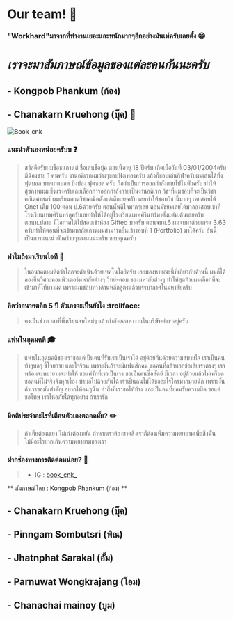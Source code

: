 # Our team! :wave:



### "Workhard"มาจากที่ทํางานเยอะและหนักมากๆอีกอย่างมันเท่ครับเลยตั้ง :grin:


# ***เราจะมาสัมภาษณ์ข้อมูลของแต่ละคนกันนะครับ***

## - Kongpob Phankum (ก้อง)


## - Chanakarn Kruehong (บุ๊ค) :orange_book:
![Book_cnk](../main/png/book_cnk_.jpg)

### แนะนําตัวเองหน่อยครับบ :question:
> สวัสดีครับผมชื่อชนกานต์ ชื่อเล่นชื่อบุ้ค ตอนนี้อายุ 18 ปีครับ เกิดเมื่อวันที่ 03/01/2004ครับ มีน้องชาย 1 คนครับ งานอดิเรกผมว่างๆชอบฟังเพลงครับ แล้วก็ชอบเล่นกีฬาครับผมเล่นได้ทั้งฟุตบอล บาสเกตบอล ปิงปอง ฟุตซอล ครับ ถือว่าเป็นการออกกำลังกายไปในตัวครับ ทำให้สุขภาพผมแข็งแรงครับเลยเลือกการออกกำลังกายเป็นงานอดิเรก วิชาที่ผมชอบก็จะเป็นวิชาคณิตศาสตร์ ผมเรียนกวดวิชาคณิตตั้งแต่เด็กเลยครับ เลยทำให้ชอบวิชานี้มากๆ เคยสอบได้ Onet เต็ม 100 ตอน ป.6ด้วยครับ ตอนนั้นดีใจมากๆเลย ตอนมัธยมเลยได้มาลองสอบเข้าที่โรงเรียนเทพศิรินทร์ดูครับเลยทำให้ได้อยู่โรงเรียนเทพศิรินทร์มาตั้งแต่ม.ต้นเลยครับ ตอนม.ปลาย มีโอกาศได้ไปสอบเข้าห้อง Gifted มาครับ ตอนจบม.6 ผมจบมาด้วยเกรด 3.63 ครับทำให้ตอนที่จะเข้ามหาลัยเกรดผมสามารถยื่นเข้ารอบที่ 1 (Portfolio) มาได้ครับ อันนี้เป็นการแนะนำตัวคร่าวๆของผมน่ะครับ ขอบคุณครับ

### ทำไมถึงมาเรียนไอที :speech_balloon:
> ในอนาคตผมคิดว่าโลกจะดำเนินด้วยเทคโนโลยีครับ เลยมองหาคณะนี้ที่เกี่ยวกับด้านนี้ ผมก็ได้ลองยื่นวิศวะคอมพิวเตอร์มหาลัยต่างๆ วิทย์-คอม ของมหาลัยต่างๆ ทำให้สุดท้ายผมเลือกที่จะเข้ามาที่ไทีบางมด เพราะผมชอบทางด้านหลักสูตรแล้วบรรบากาศในมหาลัยครับ

### คิดว่าอนาคตอีก 5 ปี ตัวเองจะเป็นยังไง :trollface:
> คงเป็นช่วงเวลาที่พึ่งเรียนจบใหม่ๆ แล้วกำลังออกหางานในบริษัทต่างๆอยู่ครับ 

###  แฟนในอุดมคติ :mortar_board:
> แฟนในอุดมคติของเราขอแค่เป็นคนที่รับเราเป็นเราได้ อยู่ด้วยกันด้วยความสบายใจ เราเป็นคนบ้าๆบอๆ ขี้โวยวาย และใจร้อน เพราะงั้นถ้าจะมีแฟนสักคน ขอคนที่กล้าบอกข้อเสียเราตรงๆ เราพร้อมจะพยายามจะทำให้ ขอแค่รักที่เราเป็นเรา ขอเป็นคนซื่อสัตย์ มีเวลา อยู่ด้วยแล้วไม่เครียด ขอคนที่ไม่จริงจังทุกเรื่อง บ้าบอไปด้วยกันได้ เราเป็นคนไม่ได้ขออะไรใครมากมายนัก เพราะงั้นถ้าเราขอมันสำคัญ อยากให้คนๆนั้น ทำสิ่งที่เราขอให้บ้าง และเป็นคนที่ยอมรับความผิด ขอแค่ขอโทษ เราให้อภัยได้ทุกอย่าง ถ้าเรารัก

### มีคติประจําอะไรที่เตือนตัวเองตลอดมั้ย? :pencil2:
> ถ้าเตี้ยต้องเข่ยง ไม่เก่งต้องขยัน ถ้าหากเราต้องขาดสิ่่งเราก็ต้องเพิ่มความพยายามเพื่อสิ้งนั้น ไม่มีอะไรยากเกินความพยายามของเรา

### ฝากช่องทางการติดต่อหน่อย? :birthday:
> - IG : [book_cnk_](https://www.instagram.com/book_cnk_/)

** สัมภาษณ์โดย : Kongpob Phankum (ก้อง) **


## - Chanakarn Kruehong (บุ๊ค)


## - Pinngam Sombutsri (พิณ)

## - Jhatnphat Sarakal (อั้ม)

## - Parnuwat Wongkrajang (โอม)

## - Chanachai mainoy (บูม)
